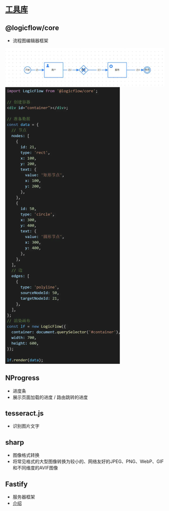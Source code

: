 # [`工具库`](/)

## @logicflow/core

- 流程图编辑器框架

![](./.assets/工具库-2024-07-31-15-06-21.png)
![](./.assets/工具库-2024-07-31-15-07-01.png)

## NProgress

- 进度条
- 展示页面加载的进度 / 路由跳转的进度

## tesseract.js

- 识别图片文字

## sharp

- 图像格式转换
- 将常见格式的大型图像转换为较小的、网络友好的JPEG、PNG、WebP、GIF和不同维度的AVIF图像

## Fastify

- 服务器框架
- [介绍](https://zhuanlan.zhihu.com/p/684317580)
